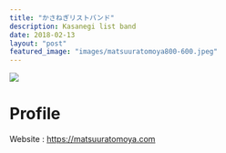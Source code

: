 ```yaml
---
title: "かさねぎリストバンド"
description: Kasanegi list band
date: 2018-02-13
layout: "post"
featured_image: "images/matsuuratomoya800-600.jpeg"
---
```


![](/images/matsuuratomoya800-600.jpeg)

# Profile


Website : <https://matsuuratomoya.com>
